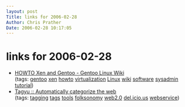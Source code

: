 ```yaml
---
layout: post
Title: links for 2006-02-28  
Author: Chris Prather
Date: 2006-02-28 10:17:05
---
```


# links for 2006-02-28
<ul class="delicious">
	<li>
		<div class="delicious-link"><a href="http://gentoo-wiki.com/HOWTO_Xen_and_Gentoo">HOWTO Xen and Gentoo - Gentoo Linux Wiki</a></div>
		<div class="delicious-tags">(tags: <a href="http://del.icio.us/perigrin/gentoo">gentoo</a> <a href="http://del.icio.us/perigrin/xen">xen</a> <a href="http://del.icio.us/perigrin/howto">howto</a> <a href="http://del.icio.us/perigrin/virtualization">virtualization</a> <a href="http://del.icio.us/perigrin/Linux">Linux</a> <a href="http://del.icio.us/perigrin/wiki">wiki</a> <a href="http://del.icio.us/perigrin/software">software</a> <a href="http://del.icio.us/perigrin/sysadmin">sysadmin</a> <a href="http://del.icio.us/perigrin/tutorial">tutorial</a>)</div>
	</li>
	<li>
		<div class="delicious-link"><a href="http://tagyu.com/">Tagyu :: Automatically categorize the web</a></div>
		<div class="delicious-tags">(tags: <a href="http://del.icio.us/perigrin/tagging">tagging</a> <a href="http://del.icio.us/perigrin/tags">tags</a> <a href="http://del.icio.us/perigrin/tools">tools</a> <a href="http://del.icio.us/perigrin/folksonomy">folksonomy</a> <a href="http://del.icio.us/perigrin/web2.0">web2.0</a> <a href="http://del.icio.us/perigrin/del.icio.us">del.icio.us</a> <a href="http://del.icio.us/perigrin/webservice">webservice</a>)</div>
	</li>
</ul>

